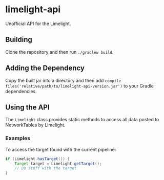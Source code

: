 # limelight-api
Unofficial API for the Limelight.
## Building
Clone the repository and then run `./gradlew build`.
## Adding the Dependency
Copy the built jar into a directory and then add `compile files('relative/path/to/limelight-api-version.jar')` to your Gradle dependencies.
## Using the API
The `Limelight` class provides static methods to access all data posted to NetworkTables by Limelight.
### Examples
To access the target found with the current pipeline:
```java
if (Limelight.hasTarget()) {
    Target target = Limelight.getTarget();
    // Do stuff with the target
}
```

